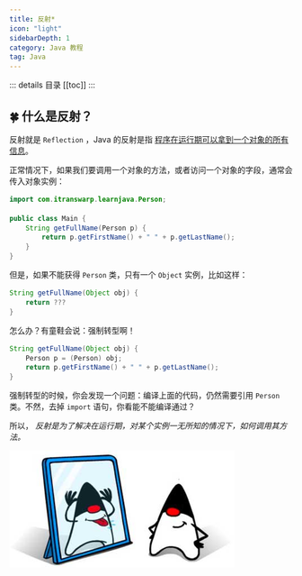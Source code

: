 ```yaml
---
title: 反射*
icon: "light"
sidebarDepth: 1
category: Java 教程
tag: Java
---
```


::: details 目录
[[toc]]
:::

## 🍀 什么是反射？

反射就是 `Reflection` ，Java 的反射是指 <u>程序在运行期可以拿到一个对象的所有信息</u>。

正常情况下，如果我们要调用一个对象的方法，或者访问一个对象的字段，通常会传入对象实例：

```java
import com.itranswarp.learnjava.Person;

public class Main {
    String getFullName(Person p) {
        return p.getFirstName() + " " + p.getLastName();
    }
}
```

但是，如果不能获得 `Person` 类，只有一个 `Object` 实例，比如这样：

```java
String getFullName(Object obj) {
    return ???
}
```

怎么办？有童鞋会说：强制转型啊！

```java
String getFullName(Object obj) {
    Person p = (Person) obj;
    return p.getFirstName() + " " + p.getLastName();
}
```

强制转型的时候，你会发现一个问题：编译上面的代码，仍然需要引用 `Person` 类。不然，去掉 `import` 语句，你看能不能编译通过？

所以， _反射是为了解决在运行期，对某个实例一无所知的情况下，如何调用其方法。_

![](assets/20220628100038.png)
